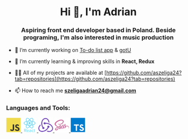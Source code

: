 <h1 align="center">Hi 👋, I'm Adrian</h1>
<h3 align="center">Aspiring front end developer based in Poland. Beside programing, I'm also interested in music production</h3>

- 🔭 I’m currently working on [To-do list app](https://github.com/aszeliga24/todoapp) & [gotU](https://github.com/Fight-CIub/GotU)

- 🌱 I’m currently learning & improving skills in **React, Redux**

- 👨‍💻 All of my projects are available at [https://github.com/aszeliga24?tab=repositories](https://github.com/aszeliga24?tab=repositories)

- 📫 How to reach me **szeligaadrian24@gmail.com**

<h3 align="left">Languages and Tools:</h3>
<p align="left"> <a href="https://developer.mozilla.org/en-US/docs/Web/JavaScript" target="_blank" rel="noreferrer"> <img src="https://raw.githubusercontent.com/devicons/devicon/master/icons/javascript/javascript-original.svg" alt="javascript" width="40" height="40"/> </a> <a href="https://reactjs.org/" target="_blank" rel="noreferrer"> <img src="https://raw.githubusercontent.com/devicons/devicon/master/icons/react/react-original-wordmark.svg" alt="react" width="40" height="40"/> </a> <a href="https://redux.js.org" target="_blank" rel="noreferrer"> <img src="https://raw.githubusercontent.com/devicons/devicon/master/icons/redux/redux-original.svg" alt="redux" width="40" height="40"/> </a> <a href="https://sass-lang.com" target="_blank" rel="noreferrer"> <img src="https://raw.githubusercontent.com/devicons/devicon/master/icons/sass/sass-original.svg" alt="sass" width="40" height="40"/> </a> <a href="https://www.typescriptlang.org/" target="_blank" rel="noreferrer"> <img src="https://raw.githubusercontent.com/devicons/devicon/master/icons/typescript/typescript-original.svg" alt="typescript" width="40" height="40"/> </a> </p>
